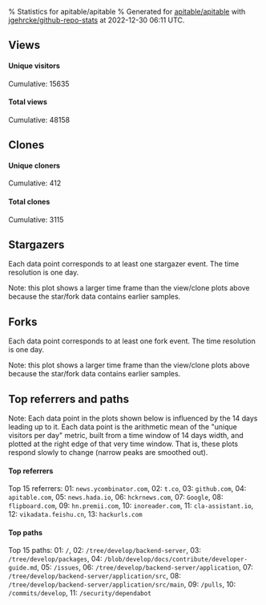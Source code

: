 % Statistics for apitable/apitable
% Generated for [apitable/apitable](https://github.com/apitable/apitable) with [jgehrcke/github-repo-stats](https://github.com/jgehrcke/github-repo-stats) at 2022-12-30 06:11 UTC.


## Views

#### Unique visitors
<div id="chart_views_unique" class="full-width-chart"></div>

Cumulative: 15635

#### Total views
<div id="chart_views_total" class="full-width-chart"></div>

Cumulative: 48158

<div class="pagebreak-for-print"> </div>

## Clones

#### Unique cloners
<div id="chart_clones_unique" class="full-width-chart"></div>

Cumulative: 412

#### Total clones
<div id="chart_clones_total" class="full-width-chart"></div>

Cumulative: 3115



<div class="pagebreak-for-print"> </div>



## Stargazers

Each data point corresponds to at least one stargazer event.
The time resolution is one day.

<div id="chart_stargazers" class="full-width-chart"></div>


Note: this plot shows a larger time frame than the view/clone plots above because the star/fork data contains earlier samples.



## Forks

Each data point corresponds to at least one fork event.
The time resolution is one day.

<div id="chart_forks" class="full-width-chart"></div>


Note: this plot shows a larger time frame than the view/clone plots above because the star/fork data contains earlier samples.



<div class="pagebreak-for-print"> </div>



## Top referrers and paths


Note: Each data point in the plots shown below is influenced by the 14 days
leading up to it. Each data point is the arithmetic mean of the "unique
visitors per day" metric, built from a time window of 14 days width, and
plotted at the right edge of that very time window. That is, these plots
respond slowly to change (narrow peaks are smoothed out).




#### Top referrers


<div id="chart_referrers_top_n_alltime" class="full-width-chart"></div>

Top 15 referrers: 01: `news.ycombinator.com`, 02: `t.co`, 03: `github.com`, 04: `apitable.com`, 05: `news.hada.io`, 06: `hckrnews.com`, 07: `Google`, 08: `flipboard.com`, 09: `hn.premii.com`, 10: `inoreader.com`, 11: `cla-assistant.io`, 12: `vikadata.feishu.cn`, 13: `hackurls.com`





#### Top paths


<div id="chart_paths_top_n_alltime" class="full-width-chart"></div>

Top 15 paths: 01: `/`, 02: `/tree/develop/backend-server`, 03: `/tree/develop/packages`, 04: `/blob/develop/docs/contribute/developer-guide.md`, 05: `/issues`, 06: `/tree/develop/backend-server/application`, 07: `/tree/develop/backend-server/application/src`, 08: `/tree/develop/backend-server/application/src/main`, 09: `/pulls`, 10: `/commits/develop`, 11: `/security/dependabot`


<script type="text/javascript">
    vegaEmbed('#chart_views_unique', {"$schema": "https://vega.github.io/schema/vega-lite/v4.17.0.json", "config": {"arc": {"fill": "#1b1e23"}, "area": {"fill": "#1b1e23"}, "axisBottom": {"domainColor": "#a9b4c4", "gridColor": "#a9b4c4", "labelColor": "#1b1e23", "labelFont": "relative-mono-11-pitch-pro, Menlo, monospace", "tickColor": "#a9b4c4", "titleColor": "#1b1e23", "titleFont": "relative-mono-11-pitch-pro, Menlo, monospace"}, "axisLeft": {"domainColor": "#a9b4c4", "gridColor": "#a9b4c4", "labelColor": "#1b1e23", "labelFont": "relative-mono-11-pitch-pro, Menlo, monospace", "tickColor": "#a9b4c4", "titleColor": "#1b1e23", "titleFont": "relative-mono-11-pitch-pro, Menlo, monospace"}, "axisX": {"grid": false}, "axisY": {"grid": false, "labelBound": true}, "background": "#FFFFFF", "group": {"fill": "#FFFFFF"}, "header": {"fontWeight": 400, "labelFont": "relative-mono-11-pitch-pro, Menlo, monospace", "titleFont": "relative-mono-11-pitch-pro, Menlo, monospace"}, "legend": {"labelFont": "relative-mono-11-pitch-pro, Menlo, monospace", "symbolSize": 200, "symbolType": "circle", "titleFont": "relative-mono-11-pitch-pro, Menlo, monospace"}, "line": {"color": "#1b1e23", "stroke": "#1b1e23"}, "path": {"stroke": "#1b1e23"}, "point": {"color": "#1b1e23", "cursor": "pointer", "filled": true, "size": 20}, "range": {"category": ["#85a2f7", "#ea9755", "#7eb36a", "#f07071", "#bc85d9", "#e587b6", "#a9b4c4", "#d4c05e", "#64b9c4"]}, "style": {"bar": {"fill": "#1b1e23"}, "text": {"font": "relative-mono-11-pitch-pro, Menlo, monospace", "fontWeight": 400}}, "symbol": {"shape": "circle"}, "title": {"anchor": "start", "font": "relative-mono-11-pitch-pro, Menlo, monospace", "fontWeight": 400}, "trail": {"color": "#1b1e23", "stroke": "#1b1e23"}, "view": {"stroke": null}}, "data": {"name": "data-5bbc1d9b09dffebc5978d959c6761b14"}, "datasets": {"data-5bbc1d9b09dffebc5978d959c6761b14": [{"time": "2022-12-14T00:00:00+00:00", "views_total": 25, "views_unique": 8}, {"time": "2022-12-15T00:00:00+00:00", "views_total": 15, "views_unique": 3}, {"time": "2022-12-16T00:00:00+00:00", "views_total": 6, "views_unique": 5}, {"time": "2022-12-17T00:00:00+00:00", "views_total": 1, "views_unique": 1}, {"time": "2022-12-19T00:00:00+00:00", "views_total": 22, "views_unique": 8}, {"time": "2022-12-20T00:00:00+00:00", "views_total": 26, "views_unique": 2}, {"time": "2022-12-21T00:00:00+00:00", "views_total": 93, "views_unique": 5}, {"time": "2022-12-22T00:00:00+00:00", "views_total": 36, "views_unique": 9}, {"time": "2022-12-23T00:00:00+00:00", "views_total": 111, "views_unique": 19}, {"time": "2022-12-24T00:00:00+00:00", "views_total": 15, "views_unique": 4}, {"time": "2022-12-25T00:00:00+00:00", "views_total": 15557, "views_unique": 7241}, {"time": "2022-12-26T00:00:00+00:00", "views_total": 18083, "views_unique": 4890}, {"time": "2022-12-27T00:00:00+00:00", "views_total": 3820, "views_unique": 1210}, {"time": "2022-12-28T00:00:00+00:00", "views_total": 5293, "views_unique": 1157}, {"time": "2022-12-29T00:00:00+00:00", "views_total": 4470, "views_unique": 910}, {"time": "2022-12-30T00:00:00+00:00", "views_total": 585, "views_unique": 163}]}, "encoding": {"tooltip": [{"field": "views_unique", "format": ".1f", "title": "views (u)", "type": "quantitative"}, {"field": "time", "format": "%B %e, %Y", "title": "date", "type": "temporal"}], "x": {"axis": {"labelAngle": 25}, "field": "time", "scale": {"domain": ["2022-12-14", "2022-12-30"]}, "timeUnit": "yearmonthdate", "title": "date", "type": "temporal"}, "y": {"axis": {"values": [1, 10, 50, 100, 500, 1000, 5000, 10000]}, "field": "views_unique", "scale": {"domain": [0, 7965.1], "type": "symlog", "zero": true}, "title": "unique views per day", "type": "quantitative"}}, "height": 200, "mark": {"point": true, "type": "line"}, "padding": 10, "width": "container"}, {"actions": false, "renderer": "svg"}).catch(console.error);
vegaEmbed('#chart_views_total', {"$schema": "https://vega.github.io/schema/vega-lite/v4.17.0.json", "config": {"arc": {"fill": "#1b1e23"}, "area": {"fill": "#1b1e23"}, "axisBottom": {"domainColor": "#a9b4c4", "gridColor": "#a9b4c4", "labelColor": "#1b1e23", "labelFont": "relative-mono-11-pitch-pro, Menlo, monospace", "tickColor": "#a9b4c4", "titleColor": "#1b1e23", "titleFont": "relative-mono-11-pitch-pro, Menlo, monospace"}, "axisLeft": {"domainColor": "#a9b4c4", "gridColor": "#a9b4c4", "labelColor": "#1b1e23", "labelFont": "relative-mono-11-pitch-pro, Menlo, monospace", "tickColor": "#a9b4c4", "titleColor": "#1b1e23", "titleFont": "relative-mono-11-pitch-pro, Menlo, monospace"}, "axisX": {"grid": false}, "axisY": {"grid": false, "labelBound": true}, "background": "#FFFFFF", "group": {"fill": "#FFFFFF"}, "header": {"fontWeight": 400, "labelFont": "relative-mono-11-pitch-pro, Menlo, monospace", "titleFont": "relative-mono-11-pitch-pro, Menlo, monospace"}, "legend": {"labelFont": "relative-mono-11-pitch-pro, Menlo, monospace", "symbolSize": 200, "symbolType": "circle", "titleFont": "relative-mono-11-pitch-pro, Menlo, monospace"}, "line": {"color": "#1b1e23", "stroke": "#1b1e23"}, "path": {"stroke": "#1b1e23"}, "point": {"color": "#1b1e23", "cursor": "pointer", "filled": true, "size": 20}, "range": {"category": ["#85a2f7", "#ea9755", "#7eb36a", "#f07071", "#bc85d9", "#e587b6", "#a9b4c4", "#d4c05e", "#64b9c4"]}, "style": {"bar": {"fill": "#1b1e23"}, "text": {"font": "relative-mono-11-pitch-pro, Menlo, monospace", "fontWeight": 400}}, "symbol": {"shape": "circle"}, "title": {"anchor": "start", "font": "relative-mono-11-pitch-pro, Menlo, monospace", "fontWeight": 400}, "trail": {"color": "#1b1e23", "stroke": "#1b1e23"}, "view": {"stroke": null}}, "data": {"name": "data-5bbc1d9b09dffebc5978d959c6761b14"}, "datasets": {"data-5bbc1d9b09dffebc5978d959c6761b14": [{"time": "2022-12-14T00:00:00+00:00", "views_total": 25, "views_unique": 8}, {"time": "2022-12-15T00:00:00+00:00", "views_total": 15, "views_unique": 3}, {"time": "2022-12-16T00:00:00+00:00", "views_total": 6, "views_unique": 5}, {"time": "2022-12-17T00:00:00+00:00", "views_total": 1, "views_unique": 1}, {"time": "2022-12-19T00:00:00+00:00", "views_total": 22, "views_unique": 8}, {"time": "2022-12-20T00:00:00+00:00", "views_total": 26, "views_unique": 2}, {"time": "2022-12-21T00:00:00+00:00", "views_total": 93, "views_unique": 5}, {"time": "2022-12-22T00:00:00+00:00", "views_total": 36, "views_unique": 9}, {"time": "2022-12-23T00:00:00+00:00", "views_total": 111, "views_unique": 19}, {"time": "2022-12-24T00:00:00+00:00", "views_total": 15, "views_unique": 4}, {"time": "2022-12-25T00:00:00+00:00", "views_total": 15557, "views_unique": 7241}, {"time": "2022-12-26T00:00:00+00:00", "views_total": 18083, "views_unique": 4890}, {"time": "2022-12-27T00:00:00+00:00", "views_total": 3820, "views_unique": 1210}, {"time": "2022-12-28T00:00:00+00:00", "views_total": 5293, "views_unique": 1157}, {"time": "2022-12-29T00:00:00+00:00", "views_total": 4470, "views_unique": 910}, {"time": "2022-12-30T00:00:00+00:00", "views_total": 585, "views_unique": 163}]}, "encoding": {"tooltip": [{"field": "views_total", "format": ".1f", "title": "views (t)", "type": "quantitative"}, {"field": "time", "format": "%B %e, %Y", "title": "date", "type": "temporal"}], "x": {"axis": {"labelAngle": 25}, "field": "time", "scale": {"domain": ["2022-12-14", "2022-12-30"]}, "timeUnit": "yearmonthdate", "title": "date", "type": "temporal"}, "y": {"axis": {"values": [1, 10, 50, 100, 500, 1000, 5000, 10000]}, "field": "views_total", "scale": {"domain": [0, 19891.300000000003], "type": "symlog", "zero": true}, "title": "total views per day", "type": "quantitative"}}, "height": 200, "mark": {"point": true, "type": "line"}, "padding": 10, "width": "container"}, {"actions": false, "renderer": "svg"}).catch(console.error);
vegaEmbed('#chart_clones_unique', {"$schema": "https://vega.github.io/schema/vega-lite/v4.17.0.json", "config": {"arc": {"fill": "#1b1e23"}, "area": {"fill": "#1b1e23"}, "axisBottom": {"domainColor": "#a9b4c4", "gridColor": "#a9b4c4", "labelColor": "#1b1e23", "labelFont": "relative-mono-11-pitch-pro, Menlo, monospace", "tickColor": "#a9b4c4", "titleColor": "#1b1e23", "titleFont": "relative-mono-11-pitch-pro, Menlo, monospace"}, "axisLeft": {"domainColor": "#a9b4c4", "gridColor": "#a9b4c4", "labelColor": "#1b1e23", "labelFont": "relative-mono-11-pitch-pro, Menlo, monospace", "tickColor": "#a9b4c4", "titleColor": "#1b1e23", "titleFont": "relative-mono-11-pitch-pro, Menlo, monospace"}, "axisX": {"grid": false}, "axisY": {"grid": false, "labelBound": true}, "background": "#FFFFFF", "group": {"fill": "#FFFFFF"}, "header": {"fontWeight": 400, "labelFont": "relative-mono-11-pitch-pro, Menlo, monospace", "titleFont": "relative-mono-11-pitch-pro, Menlo, monospace"}, "legend": {"labelFont": "relative-mono-11-pitch-pro, Menlo, monospace", "symbolSize": 200, "symbolType": "circle", "titleFont": "relative-mono-11-pitch-pro, Menlo, monospace"}, "line": {"color": "#1b1e23", "stroke": "#1b1e23"}, "path": {"stroke": "#1b1e23"}, "point": {"color": "#1b1e23", "cursor": "pointer", "filled": true, "size": 20}, "range": {"category": ["#85a2f7", "#ea9755", "#7eb36a", "#f07071", "#bc85d9", "#e587b6", "#a9b4c4", "#d4c05e", "#64b9c4"]}, "style": {"bar": {"fill": "#1b1e23"}, "text": {"font": "relative-mono-11-pitch-pro, Menlo, monospace", "fontWeight": 400}}, "symbol": {"shape": "circle"}, "title": {"anchor": "start", "font": "relative-mono-11-pitch-pro, Menlo, monospace", "fontWeight": 400}, "trail": {"color": "#1b1e23", "stroke": "#1b1e23"}, "view": {"stroke": null}}, "data": {"name": "data-97b4cd1dcabc1bbab10b8b84cc5ff9e1"}, "datasets": {"data-97b4cd1dcabc1bbab10b8b84cc5ff9e1": [{"clones_total": 0, "clones_unique": 0, "time": "2022-12-14T00:00:00+00:00"}, {"clones_total": 0, "clones_unique": 0, "time": "2022-12-15T00:00:00+00:00"}, {"clones_total": 0, "clones_unique": 0, "time": "2022-12-16T00:00:00+00:00"}, {"clones_total": 0, "clones_unique": 0, "time": "2022-12-17T00:00:00+00:00"}, {"clones_total": 0, "clones_unique": 0, "time": "2022-12-19T00:00:00+00:00"}, {"clones_total": 0, "clones_unique": 0, "time": "2022-12-20T00:00:00+00:00"}, {"clones_total": 0, "clones_unique": 0, "time": "2022-12-21T00:00:00+00:00"}, {"clones_total": 0, "clones_unique": 0, "time": "2022-12-22T00:00:00+00:00"}, {"clones_total": 4, "clones_unique": 2, "time": "2022-12-23T00:00:00+00:00"}, {"clones_total": 0, "clones_unique": 0, "time": "2022-12-24T00:00:00+00:00"}, {"clones_total": 320, "clones_unique": 59, "time": "2022-12-25T00:00:00+00:00"}, {"clones_total": 371, "clones_unique": 82, "time": "2022-12-26T00:00:00+00:00"}, {"clones_total": 387, "clones_unique": 70, "time": "2022-12-27T00:00:00+00:00"}, {"clones_total": 572, "clones_unique": 80, "time": "2022-12-28T00:00:00+00:00"}, {"clones_total": 1366, "clones_unique": 84, "time": "2022-12-29T00:00:00+00:00"}, {"clones_total": 95, "clones_unique": 35, "time": "2022-12-30T00:00:00+00:00"}]}, "encoding": {"tooltip": [{"field": "clones_unique", "format": ".1f", "title": "clones (u)", "type": "quantitative"}, {"field": "time", "format": "%B %e, %Y", "title": "date", "type": "temporal"}], "x": {"axis": {"labelAngle": 25}, "field": "time", "scale": {"domain": ["2022-12-14", "2022-12-30"]}, "timeUnit": "yearmonthdate", "title": "date", "type": "temporal"}, "y": {"axis": {}, "field": "clones_unique", "scale": {"domain": [0, 92.4], "type": "linear", "zero": true}, "title": "unique clones per day", "type": "quantitative"}}, "height": 200, "mark": {"point": true, "type": "line"}, "padding": 10, "width": "container"}, {"actions": false, "renderer": "svg"}).catch(console.error);
vegaEmbed('#chart_clones_total', {"$schema": "https://vega.github.io/schema/vega-lite/v4.17.0.json", "config": {"arc": {"fill": "#1b1e23"}, "area": {"fill": "#1b1e23"}, "axisBottom": {"domainColor": "#a9b4c4", "gridColor": "#a9b4c4", "labelColor": "#1b1e23", "labelFont": "relative-mono-11-pitch-pro, Menlo, monospace", "tickColor": "#a9b4c4", "titleColor": "#1b1e23", "titleFont": "relative-mono-11-pitch-pro, Menlo, monospace"}, "axisLeft": {"domainColor": "#a9b4c4", "gridColor": "#a9b4c4", "labelColor": "#1b1e23", "labelFont": "relative-mono-11-pitch-pro, Menlo, monospace", "tickColor": "#a9b4c4", "titleColor": "#1b1e23", "titleFont": "relative-mono-11-pitch-pro, Menlo, monospace"}, "axisX": {"grid": false}, "axisY": {"grid": false, "labelBound": true}, "background": "#FFFFFF", "group": {"fill": "#FFFFFF"}, "header": {"fontWeight": 400, "labelFont": "relative-mono-11-pitch-pro, Menlo, monospace", "titleFont": "relative-mono-11-pitch-pro, Menlo, monospace"}, "legend": {"labelFont": "relative-mono-11-pitch-pro, Menlo, monospace", "symbolSize": 200, "symbolType": "circle", "titleFont": "relative-mono-11-pitch-pro, Menlo, monospace"}, "line": {"color": "#1b1e23", "stroke": "#1b1e23"}, "path": {"stroke": "#1b1e23"}, "point": {"color": "#1b1e23", "cursor": "pointer", "filled": true, "size": 20}, "range": {"category": ["#85a2f7", "#ea9755", "#7eb36a", "#f07071", "#bc85d9", "#e587b6", "#a9b4c4", "#d4c05e", "#64b9c4"]}, "style": {"bar": {"fill": "#1b1e23"}, "text": {"font": "relative-mono-11-pitch-pro, Menlo, monospace", "fontWeight": 400}}, "symbol": {"shape": "circle"}, "title": {"anchor": "start", "font": "relative-mono-11-pitch-pro, Menlo, monospace", "fontWeight": 400}, "trail": {"color": "#1b1e23", "stroke": "#1b1e23"}, "view": {"stroke": null}}, "data": {"name": "data-97b4cd1dcabc1bbab10b8b84cc5ff9e1"}, "datasets": {"data-97b4cd1dcabc1bbab10b8b84cc5ff9e1": [{"clones_total": 0, "clones_unique": 0, "time": "2022-12-14T00:00:00+00:00"}, {"clones_total": 0, "clones_unique": 0, "time": "2022-12-15T00:00:00+00:00"}, {"clones_total": 0, "clones_unique": 0, "time": "2022-12-16T00:00:00+00:00"}, {"clones_total": 0, "clones_unique": 0, "time": "2022-12-17T00:00:00+00:00"}, {"clones_total": 0, "clones_unique": 0, "time": "2022-12-19T00:00:00+00:00"}, {"clones_total": 0, "clones_unique": 0, "time": "2022-12-20T00:00:00+00:00"}, {"clones_total": 0, "clones_unique": 0, "time": "2022-12-21T00:00:00+00:00"}, {"clones_total": 0, "clones_unique": 0, "time": "2022-12-22T00:00:00+00:00"}, {"clones_total": 4, "clones_unique": 2, "time": "2022-12-23T00:00:00+00:00"}, {"clones_total": 0, "clones_unique": 0, "time": "2022-12-24T00:00:00+00:00"}, {"clones_total": 320, "clones_unique": 59, "time": "2022-12-25T00:00:00+00:00"}, {"clones_total": 371, "clones_unique": 82, "time": "2022-12-26T00:00:00+00:00"}, {"clones_total": 387, "clones_unique": 70, "time": "2022-12-27T00:00:00+00:00"}, {"clones_total": 572, "clones_unique": 80, "time": "2022-12-28T00:00:00+00:00"}, {"clones_total": 1366, "clones_unique": 84, "time": "2022-12-29T00:00:00+00:00"}, {"clones_total": 95, "clones_unique": 35, "time": "2022-12-30T00:00:00+00:00"}]}, "encoding": {"tooltip": [{"field": "clones_total", "format": ".1f", "title": "clones (t)", "type": "quantitative"}, {"field": "time", "format": "%B %e, %Y", "title": "date", "type": "temporal"}], "x": {"axis": {"labelAngle": 25}, "field": "time", "scale": {"domain": ["2022-12-14", "2022-12-30"]}, "timeUnit": "yearmonthdate", "title": "date", "type": "temporal"}, "y": {"axis": {"values": [1, 10, 50, 100, 500, 1000, 5000, 10000]}, "field": "clones_total", "scale": {"domain": [0, 1502.6000000000001], "type": "symlog", "zero": true}, "title": "total clones per day", "type": "quantitative"}}, "height": 200, "mark": {"point": true, "type": "line"}, "padding": 10, "width": "container"}, {"actions": false, "renderer": "svg"}).catch(console.error);
vegaEmbed('#chart_stargazers', {"$schema": "https://vega.github.io/schema/vega-lite/v4.17.0.json", "config": {"arc": {"fill": "#1b1e23"}, "area": {"fill": "#1b1e23"}, "axisBottom": {"domainColor": "#a9b4c4", "gridColor": "#a9b4c4", "labelColor": "#1b1e23", "labelFont": "relative-mono-11-pitch-pro, Menlo, monospace", "tickColor": "#a9b4c4", "titleColor": "#1b1e23", "titleFont": "relative-mono-11-pitch-pro, Menlo, monospace"}, "axisLeft": {"domainColor": "#a9b4c4", "gridColor": "#a9b4c4", "labelColor": "#1b1e23", "labelFont": "relative-mono-11-pitch-pro, Menlo, monospace", "tickColor": "#a9b4c4", "titleColor": "#1b1e23", "titleFont": "relative-mono-11-pitch-pro, Menlo, monospace"}, "axisX": {"grid": false}, "axisY": {"grid": false}, "background": "#FFFFFF", "group": {"fill": "#FFFFFF"}, "header": {"fontWeight": 400, "labelFont": "relative-mono-11-pitch-pro, Menlo, monospace", "titleFont": "relative-mono-11-pitch-pro, Menlo, monospace"}, "legend": {"labelFont": "relative-mono-11-pitch-pro, Menlo, monospace", "symbolSize": 200, "symbolType": "circle", "titleFont": "relative-mono-11-pitch-pro, Menlo, monospace"}, "line": {"color": "#1b1e23", "stroke": "#1b1e23"}, "path": {"stroke": "#1b1e23"}, "point": {"color": "#1b1e23", "cursor": "pointer", "filled": true, "size": 50}, "range": {"category": ["#85a2f7", "#ea9755", "#7eb36a", "#f07071", "#bc85d9", "#e587b6", "#a9b4c4", "#d4c05e", "#64b9c4"]}, "style": {"bar": {"fill": "#1b1e23"}, "text": {"font": "relative-mono-11-pitch-pro, Menlo, monospace", "fontWeight": 400}}, "symbol": {"shape": "circle"}, "title": {"anchor": "start", "font": "relative-mono-11-pitch-pro, Menlo, monospace", "fontWeight": 400}, "trail": {"color": "#1b1e23", "stroke": "#1b1e23"}, "view": {"stroke": null}}, "data": {"name": "data-ef96f70fbb294715b6dee510658bde86"}, "datasets": {"data-ef96f70fbb294715b6dee510658bde86": [{"stars_cumulative": 1.0, "time": "2022-08-29T00:00:00+00:00"}, {"stars_cumulative": 11.0, "time": "2022-08-31T10:00:00+00:00"}, {"stars_cumulative": 12.0, "time": "2022-10-21T04:00:00+00:00"}, {"stars_cumulative": 13.0, "time": "2022-12-23T00:00:00+00:00"}, {"stars_cumulative": 14.0, "time": "2022-12-24T05:00:00+00:00"}, {"stars_cumulative": 946.0, "time": "2022-12-25T10:00:00+00:00"}, {"stars_cumulative": 1205.0, "time": "2022-12-26T15:00:00+00:00"}, {"stars_cumulative": 1499.0, "time": "2022-12-27T20:00:00+00:00"}, {"stars_cumulative": 1644.0, "time": "2022-12-29T01:00:00+00:00"}]}, "encoding": {"tooltip": [{"field": "stars_cumulative", "format": "d", "title": "stars", "type": "quantitative"}, {"field": "time", "format": "%B %e, %Y", "title": "date", "type": "temporal"}], "x": {"axis": {"labelAngle": 25}, "field": "time", "scale": {"domain": ["2022-08-29", "2022-12-30"]}, "timeUnit": "yearmonthdate", "title": "date", "type": "temporal"}, "y": {"field": "stars_cumulative", "scale": {"domain": [0, 1808.4], "zero": true}, "title": "stargazer count (cumulative)", "type": "quantitative"}}, "height": 300, "mark": {"point": true, "type": "line"}, "padding": 10, "width": "container"}, {"actions": false, "renderer": "svg"}).catch(console.error);
vegaEmbed('#chart_forks', {"$schema": "https://vega.github.io/schema/vega-lite/v4.17.0.json", "config": {"arc": {"fill": "#1b1e23"}, "area": {"fill": "#1b1e23"}, "axisBottom": {"domainColor": "#a9b4c4", "gridColor": "#a9b4c4", "labelColor": "#1b1e23", "labelFont": "relative-mono-11-pitch-pro, Menlo, monospace", "tickColor": "#a9b4c4", "titleColor": "#1b1e23", "titleFont": "relative-mono-11-pitch-pro, Menlo, monospace"}, "axisLeft": {"domainColor": "#a9b4c4", "gridColor": "#a9b4c4", "labelColor": "#1b1e23", "labelFont": "relative-mono-11-pitch-pro, Menlo, monospace", "tickColor": "#a9b4c4", "titleColor": "#1b1e23", "titleFont": "relative-mono-11-pitch-pro, Menlo, monospace"}, "axisX": {"grid": false}, "axisY": {"grid": false}, "background": "#FFFFFF", "group": {"fill": "#FFFFFF"}, "header": {"fontWeight": 400, "labelFont": "relative-mono-11-pitch-pro, Menlo, monospace", "titleFont": "relative-mono-11-pitch-pro, Menlo, monospace"}, "legend": {"labelFont": "relative-mono-11-pitch-pro, Menlo, monospace", "symbolSize": 200, "symbolType": "circle", "titleFont": "relative-mono-11-pitch-pro, Menlo, monospace"}, "line": {"color": "#1b1e23", "stroke": "#1b1e23"}, "path": {"stroke": "#1b1e23"}, "point": {"color": "#1b1e23", "cursor": "pointer", "filled": true, "size": 50}, "range": {"category": ["#85a2f7", "#ea9755", "#7eb36a", "#f07071", "#bc85d9", "#e587b6", "#a9b4c4", "#d4c05e", "#64b9c4"]}, "style": {"bar": {"fill": "#1b1e23"}, "text": {"font": "relative-mono-11-pitch-pro, Menlo, monospace", "fontWeight": 400}}, "symbol": {"shape": "circle"}, "title": {"anchor": "start", "font": "relative-mono-11-pitch-pro, Menlo, monospace", "fontWeight": 400}, "trail": {"color": "#1b1e23", "stroke": "#1b1e23"}, "view": {"stroke": null}}, "data": {"name": "data-47cd786f3021674305536f71494f3d4f"}, "datasets": {"data-47cd786f3021674305536f71494f3d4f": [{"forks_cumulative": 1, "time": "2022-12-25T19:13:53+00:00"}, {"forks_cumulative": 2, "time": "2022-12-25T19:48:15+00:00"}, {"forks_cumulative": 3, "time": "2022-12-25T20:02:24+00:00"}, {"forks_cumulative": 4, "time": "2022-12-25T21:08:41+00:00"}, {"forks_cumulative": 5, "time": "2022-12-25T21:49:18+00:00"}, {"forks_cumulative": 6, "time": "2022-12-25T22:28:54+00:00"}, {"forks_cumulative": 7, "time": "2022-12-25T22:33:06+00:00"}, {"forks_cumulative": 8, "time": "2022-12-25T22:44:10+00:00"}, {"forks_cumulative": 9, "time": "2022-12-25T22:51:46+00:00"}, {"forks_cumulative": 10, "time": "2022-12-26T01:50:17+00:00"}, {"forks_cumulative": 11, "time": "2022-12-26T02:03:54+00:00"}, {"forks_cumulative": 12, "time": "2022-12-26T02:44:29+00:00"}, {"forks_cumulative": 13, "time": "2022-12-26T05:55:30+00:00"}, {"forks_cumulative": 14, "time": "2022-12-26T06:09:08+00:00"}, {"forks_cumulative": 15, "time": "2022-12-26T06:10:50+00:00"}, {"forks_cumulative": 16, "time": "2022-12-26T09:03:38+00:00"}, {"forks_cumulative": 17, "time": "2022-12-26T12:02:58+00:00"}, {"forks_cumulative": 18, "time": "2022-12-26T12:43:34+00:00"}, {"forks_cumulative": 19, "time": "2022-12-26T13:27:44+00:00"}, {"forks_cumulative": 20, "time": "2022-12-26T13:43:17+00:00"}, {"forks_cumulative": 21, "time": "2022-12-27T05:13:43+00:00"}, {"forks_cumulative": 22, "time": "2022-12-27T05:59:23+00:00"}, {"forks_cumulative": 23, "time": "2022-12-27T06:39:29+00:00"}, {"forks_cumulative": 24, "time": "2022-12-27T07:09:37+00:00"}, {"forks_cumulative": 25, "time": "2022-12-27T09:40:55+00:00"}, {"forks_cumulative": 26, "time": "2022-12-27T16:05:32+00:00"}, {"forks_cumulative": 27, "time": "2022-12-27T17:16:01+00:00"}, {"forks_cumulative": 28, "time": "2022-12-27T22:47:20+00:00"}, {"forks_cumulative": 29, "time": "2022-12-28T00:05:57+00:00"}, {"forks_cumulative": 30, "time": "2022-12-28T01:46:29+00:00"}, {"forks_cumulative": 31, "time": "2022-12-28T08:58:28+00:00"}, {"forks_cumulative": 32, "time": "2022-12-28T12:54:41+00:00"}, {"forks_cumulative": 33, "time": "2022-12-28T19:19:19+00:00"}, {"forks_cumulative": 34, "time": "2022-12-29T01:32:44+00:00"}, {"forks_cumulative": 35, "time": "2022-12-29T02:03:17+00:00"}, {"forks_cumulative": 36, "time": "2022-12-29T04:00:34+00:00"}, {"forks_cumulative": 37, "time": "2022-12-29T08:15:20+00:00"}, {"forks_cumulative": 38, "time": "2022-12-29T08:51:26+00:00"}, {"forks_cumulative": 39, "time": "2022-12-29T13:03:43+00:00"}, {"forks_cumulative": 40, "time": "2022-12-29T16:18:50+00:00"}, {"forks_cumulative": 41, "time": "2022-12-29T16:35:06+00:00"}]}, "encoding": {"tooltip": [{"field": "forks_cumulative", "format": "d", "title": "forks", "type": "quantitative"}, {"field": "time", "format": "%B %e, %Y", "title": "date", "type": "temporal"}], "x": {"axis": {"labelAngle": 25}, "field": "time", "scale": {"domain": ["2022-08-29", "2022-12-30"]}, "timeUnit": "yearmonthdate", "title": "date", "type": "temporal"}, "y": {"field": "forks_cumulative", "scale": {"domain": [0, 45.1], "zero": true}, "title": "fork count (cumulative)", "type": "quantitative"}}, "height": 300, "mark": {"point": true, "type": "line"}, "padding": 10, "width": "container"}, {"actions": false, "renderer": "svg"}).catch(console.error);
vegaEmbed('#chart_referrers_top_n_alltime', {"$schema": "https://vega.github.io/schema/vega-lite/v4.17.0.json", "config": {"arc": {"fill": "#1b1e23"}, "area": {"fill": "#1b1e23"}, "axisBottom": {"domainColor": "#a9b4c4", "gridColor": "#a9b4c4", "labelColor": "#1b1e23", "labelFont": "relative-mono-11-pitch-pro, Menlo, monospace", "tickColor": "#a9b4c4", "titleColor": "#1b1e23", "titleFont": "relative-mono-11-pitch-pro, Menlo, monospace"}, "axisLeft": {"domainColor": "#a9b4c4", "gridColor": "#a9b4c4", "labelColor": "#1b1e23", "labelFont": "relative-mono-11-pitch-pro, Menlo, monospace", "tickColor": "#a9b4c4", "titleColor": "#1b1e23", "titleFont": "relative-mono-11-pitch-pro, Menlo, monospace"}, "axisX": {"grid": false}, "axisY": {"grid": false}, "background": "#FFFFFF", "group": {"fill": "#FFFFFF"}, "header": {"fontWeight": 400, "labelFont": "relative-mono-11-pitch-pro, Menlo, monospace", "titleFont": "relative-mono-11-pitch-pro, Menlo, monospace"}, "legend": {"labelFont": "relative-mono-11-pitch-pro, Menlo, monospace", "symbolSize": 200, "symbolType": "circle", "titleFont": "relative-mono-11-pitch-pro, Menlo, monospace"}, "line": {"color": "#1b1e23", "stroke": "#1b1e23"}, "path": {"stroke": "#1b1e23"}, "point": {"color": "#1b1e23", "cursor": "pointer", "filled": true, "size": 30}, "range": {"category": ["#85a2f7", "#ea9755", "#7eb36a", "#f07071", "#bc85d9", "#e587b6", "#a9b4c4", "#d4c05e", "#64b9c4"]}, "style": {"bar": {"fill": "#1b1e23"}, "text": {"font": "relative-mono-11-pitch-pro, Menlo, monospace", "fontWeight": 400}}, "symbol": {"shape": "circle"}, "title": {"anchor": "start", "font": "relative-mono-11-pitch-pro, Menlo, monospace", "fontWeight": 400}, "trail": {"color": "#1b1e23", "stroke": "#1b1e23"}, "view": {"stroke": null}}, "data": {"name": "data-0deb0bc75d00024af9cfec2b7f12bba2"}, "datasets": {"data-0deb0bc75d00024af9cfec2b7f12bba2": [{"referrer": "news.ycombinator.com", "time": "2022-12-27T00:00:00+00:00", "views_unique": 6540.0, "views_unique_norm": 467.14285714285717}, {"referrer": "news.ycombinator.com", "time": "2022-12-28T00:00:00+00:00", "views_unique": 6649.0, "views_unique_norm": 474.92857142857144}, {"referrer": "news.ycombinator.com", "time": "2022-12-29T00:00:00+00:00", "views_unique": 6711.0, "views_unique_norm": 479.35714285714283}, {"referrer": "news.ycombinator.com", "time": "2022-12-30T00:00:00+00:00", "views_unique": 6730.0, "views_unique_norm": 480.7142857142857}, {"referrer": "t.co", "time": "2022-12-27T00:00:00+00:00", "views_unique": 1165.0, "views_unique_norm": 83.21428571428571}, {"referrer": "t.co", "time": "2022-12-28T00:00:00+00:00", "views_unique": 1225.0, "views_unique_norm": 87.5}, {"referrer": "t.co", "time": "2022-12-29T00:00:00+00:00", "views_unique": 1239.0, "views_unique_norm": 88.5}, {"referrer": "t.co", "time": "2022-12-30T00:00:00+00:00", "views_unique": 1261.0, "views_unique_norm": 90.07142857142857}, {"referrer": "github.com", "time": "2022-12-27T00:00:00+00:00", "views_unique": 232.0, "views_unique_norm": 16.571428571428573}, {"referrer": "github.com", "time": "2022-12-28T00:00:00+00:00", "views_unique": 483.0, "views_unique_norm": 34.5}, {"referrer": "github.com", "time": "2022-12-29T00:00:00+00:00", "views_unique": 932.0, "views_unique_norm": 66.57142857142857}, {"referrer": "github.com", "time": "2022-12-30T00:00:00+00:00", "views_unique": 1062.0, "views_unique_norm": 75.85714285714286}, {"referrer": "apitable.com", "time": "2022-12-27T00:00:00+00:00", "views_unique": 308.0, "views_unique_norm": 22.0}, {"referrer": "apitable.com", "time": "2022-12-28T00:00:00+00:00", "views_unique": 433.0, "views_unique_norm": 30.928571428571427}, {"referrer": "apitable.com", "time": "2022-12-29T00:00:00+00:00", "views_unique": 575.0, "views_unique_norm": 41.07142857142857}, {"referrer": "apitable.com", "time": "2022-12-30T00:00:00+00:00", "views_unique": 681.0, "views_unique_norm": 48.642857142857146}, {"referrer": "news.hada.io", "time": "2022-12-27T00:00:00+00:00", "views_unique": null, "views_unique_norm": null}, {"referrer": "news.hada.io", "time": "2022-12-28T00:00:00+00:00", "views_unique": null, "views_unique_norm": null}, {"referrer": "news.hada.io", "time": "2022-12-29T00:00:00+00:00", "views_unique": null, "views_unique_norm": null}, {"referrer": "news.hada.io", "time": "2022-12-30T00:00:00+00:00", "views_unique": 283.0, "views_unique_norm": 20.214285714285715}, {"referrer": "hckrnews.com", "time": "2022-12-27T00:00:00+00:00", "views_unique": 131.0, "views_unique_norm": 9.357142857142858}, {"referrer": "hckrnews.com", "time": "2022-12-28T00:00:00+00:00", "views_unique": 147.0, "views_unique_norm": 10.5}, {"referrer": "hckrnews.com", "time": "2022-12-29T00:00:00+00:00", "views_unique": 150.0, "views_unique_norm": 10.714285714285714}, {"referrer": "hckrnews.com", "time": "2022-12-30T00:00:00+00:00", "views_unique": 153.0, "views_unique_norm": 10.928571428571429}, {"referrer": "Google", "time": "2022-12-27T00:00:00+00:00", "views_unique": 51.0, "views_unique_norm": 3.642857142857143}, {"referrer": "Google", "time": "2022-12-28T00:00:00+00:00", "views_unique": 76.0, "views_unique_norm": 5.428571428571429}, {"referrer": "Google", "time": "2022-12-29T00:00:00+00:00", "views_unique": 103.0, "views_unique_norm": 7.357142857142857}, {"referrer": "Google", "time": "2022-12-30T00:00:00+00:00", "views_unique": 111.0, "views_unique_norm": 7.928571428571429}]}, "encoding": {"color": {"field": "referrer", "legend": {"direction": "vertical", "orient": "top", "title": "Legend:"}, "sort": {"field": "order"}, "type": "nominal"}, "tooltip": [{"field": "referrer", "type": "nominal"}, {"field": "views_unique_norm", "format": ".2f", "title": "views (14d mean)", "type": "quantitative"}, {"field": "time", "format": "%B %e, %Y", "title": "date", "type": "temporal"}], "x": {"axis": {"labelAngle": 25}, "field": "time", "scale": {"domain": ["2022-12-14", "2022-12-30"]}, "timeUnit": "yearmonthdate", "title": "date", "type": "temporal"}, "y": {"field": "views_unique_norm", "scale": {"domain": [0, 528.7857142857143], "type": "symlog", "zero": true}, "title": "unique visitors per day (mean from last 14 days)", "type": "quantitative"}}, "height": 300, "mark": {"point": true, "type": "line"}, "padding": 10, "width": "container"}, {"actions": false, "renderer": "svg"}).catch(console.error);
vegaEmbed('#chart_paths_top_n_alltime', {"$schema": "https://vega.github.io/schema/vega-lite/v4.17.0.json", "config": {"arc": {"fill": "#1b1e23"}, "area": {"fill": "#1b1e23"}, "axisBottom": {"domainColor": "#a9b4c4", "gridColor": "#a9b4c4", "labelColor": "#1b1e23", "labelFont": "relative-mono-11-pitch-pro, Menlo, monospace", "tickColor": "#a9b4c4", "titleColor": "#1b1e23", "titleFont": "relative-mono-11-pitch-pro, Menlo, monospace"}, "axisLeft": {"domainColor": "#a9b4c4", "gridColor": "#a9b4c4", "labelColor": "#1b1e23", "labelFont": "relative-mono-11-pitch-pro, Menlo, monospace", "tickColor": "#a9b4c4", "titleColor": "#1b1e23", "titleFont": "relative-mono-11-pitch-pro, Menlo, monospace"}, "axisX": {"grid": false}, "axisY": {"grid": false}, "background": "#FFFFFF", "group": {"fill": "#FFFFFF"}, "header": {"fontWeight": 400, "labelFont": "relative-mono-11-pitch-pro, Menlo, monospace", "titleFont": "relative-mono-11-pitch-pro, Menlo, monospace"}, "legend": {"labelFont": "relative-mono-11-pitch-pro, Menlo, monospace", "symbolSize": 200, "symbolType": "circle", "titleFont": "relative-mono-11-pitch-pro, Menlo, monospace"}, "line": {"color": "#1b1e23", "stroke": "#1b1e23"}, "path": {"stroke": "#1b1e23"}, "point": {"color": "#1b1e23", "cursor": "pointer", "filled": true, "size": 30}, "range": {"category": ["#85a2f7", "#ea9755", "#7eb36a", "#f07071", "#bc85d9", "#e587b6", "#a9b4c4", "#d4c05e", "#64b9c4"]}, "style": {"bar": {"fill": "#1b1e23"}, "text": {"font": "relative-mono-11-pitch-pro, Menlo, monospace", "fontWeight": 400}}, "symbol": {"shape": "circle"}, "title": {"anchor": "start", "font": "relative-mono-11-pitch-pro, Menlo, monospace", "fontWeight": 400}, "trail": {"color": "#1b1e23", "stroke": "#1b1e23"}, "view": {"stroke": null}}, "data": {"name": "data-36796dbb83a618ac3249f77117c73571"}, "datasets": {"data-36796dbb83a618ac3249f77117c73571": [{"path": "/", "time": "2022-12-27T00:00:00+00:00", "views_unique": 11576, "views_unique_norm": 826.8571428571429}, {"path": "/", "time": "2022-12-28T00:00:00+00:00", "views_unique": 12645, "views_unique_norm": 903.2142857142857}, {"path": "/", "time": "2022-12-29T00:00:00+00:00", "views_unique": 13371, "views_unique_norm": 955.0714285714286}, {"path": "/", "time": "2022-12-30T00:00:00+00:00", "views_unique": 14105, "views_unique_norm": 1007.5}, {"path": "/tree/develop/backend-server", "time": "2022-12-27T00:00:00+00:00", "views_unique": 308, "views_unique_norm": 22.0}, {"path": "/tree/develop/backend-server", "time": "2022-12-28T00:00:00+00:00", "views_unique": 326, "views_unique_norm": 23.285714285714285}, {"path": "/tree/develop/backend-server", "time": "2022-12-29T00:00:00+00:00", "views_unique": 361, "views_unique_norm": 25.785714285714285}, {"path": "/tree/develop/backend-server", "time": "2022-12-30T00:00:00+00:00", "views_unique": 385, "views_unique_norm": 27.5}, {"path": "/tree/develop/packages", "time": "2022-12-27T00:00:00+00:00", "views_unique": 232, "views_unique_norm": 16.571428571428573}, {"path": "/tree/develop/packages", "time": "2022-12-28T00:00:00+00:00", "views_unique": 253, "views_unique_norm": 18.071428571428573}, {"path": "/tree/develop/packages", "time": "2022-12-29T00:00:00+00:00", "views_unique": 282, "views_unique_norm": 20.142857142857142}, {"path": "/tree/develop/packages", "time": "2022-12-30T00:00:00+00:00", "views_unique": 317, "views_unique_norm": 22.642857142857142}, {"path": "/blob/develop/docs/contribute/developer-guide.md", "time": "2022-12-27T00:00:00+00:00", "views_unique": 164, "views_unique_norm": 11.714285714285714}, {"path": "/blob/develop/docs/contribute/developer-guide.md", "time": "2022-12-28T00:00:00+00:00", "views_unique": 192, "views_unique_norm": 13.714285714285714}, {"path": "/blob/develop/docs/contribute/developer-guide.md", "time": "2022-12-29T00:00:00+00:00", "views_unique": 232, "views_unique_norm": 16.571428571428573}, {"path": "/blob/develop/docs/contribute/developer-guide.md", "time": "2022-12-30T00:00:00+00:00", "views_unique": 272, "views_unique_norm": 19.428571428571427}, {"path": "/issues", "time": "2022-12-27T00:00:00+00:00", "views_unique": 173, "views_unique_norm": 12.357142857142858}, {"path": "/issues", "time": "2022-12-28T00:00:00+00:00", "views_unique": 204, "views_unique_norm": 14.571428571428571}, {"path": "/issues", "time": "2022-12-29T00:00:00+00:00", "views_unique": 241, "views_unique_norm": 17.214285714285715}, {"path": "/issues", "time": "2022-12-30T00:00:00+00:00", "views_unique": 266, "views_unique_norm": 19.0}, {"path": "/tree/develop/backend-server/application", "time": "2022-12-27T00:00:00+00:00", "views_unique": 191, "views_unique_norm": 13.642857142857142}, {"path": "/tree/develop/backend-server/application", "time": "2022-12-28T00:00:00+00:00", "views_unique": 201, "views_unique_norm": 14.357142857142858}, {"path": "/tree/develop/backend-server/application", "time": "2022-12-29T00:00:00+00:00", "views_unique": 228, "views_unique_norm": 16.285714285714285}, {"path": "/tree/develop/backend-server/application", "time": "2022-12-30T00:00:00+00:00", "views_unique": 239, "views_unique_norm": 17.071428571428573}, {"path": "/tree/develop/backend-server/application/src", "time": "2022-12-27T00:00:00+00:00", "views_unique": 179, "views_unique_norm": 12.785714285714286}, {"path": "/tree/develop/backend-server/application/src", "time": "2022-12-28T00:00:00+00:00", "views_unique": 189, "views_unique_norm": 13.5}, {"path": "/tree/develop/backend-server/application/src", "time": "2022-12-29T00:00:00+00:00", "views_unique": 214, "views_unique_norm": 15.285714285714286}, {"path": "/tree/develop/backend-server/application/src", "time": "2022-12-30T00:00:00+00:00", "views_unique": 214, "views_unique_norm": 15.285714285714286}]}, "encoding": {"color": {"field": "path", "legend": {"direction": "vertical", "orient": "top", "title": "Legend:"}, "sort": {"field": "order"}, "type": "nominal"}, "tooltip": [{"field": "path", "type": "nominal"}, {"field": "views_unique_norm", "format": ".2f", "title": "views (14d mean)", "type": "quantitative"}, {"field": "time", "format": "%B %e, %Y", "title": "date", "type": "temporal"}], "x": {"axis": {"labelAngle": 25}, "field": "time", "scale": {"domain": ["2022-12-14", "2022-12-30"]}, "timeUnit": "yearmonthdate", "title": "date", "type": "temporal"}, "y": {"field": "views_unique_norm", "scale": {"domain": [0, 1108.25], "type": "symlog", "zero": true}, "title": "unique visitors per day (mean from last 14 days)", "type": "quantitative"}}, "height": 300, "mark": {"point": true, "type": "line"}, "padding": 10, "width": "container"}, {"actions": false, "renderer": "svg"}).catch(console.error);
    </script>